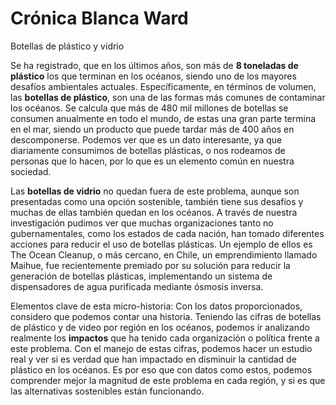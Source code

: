 # Crónica Blanca Ward
Botellas de plástico y vidrio

Se ha registrado, que en los últimos años, son más de **8 toneladas de plástico** los que terminan en los océanos, siendo uno de los mayores desafíos ambientales actuales. 
Específicamente, en términos de volumen, las **botellas de plástico**, son una de las formas más comunes de contaminar los océanos. Se calcula que más de 480 mil millones de botellas se consumen anualmente en todo el mundo, de estas una gran parte termina en el mar, siendo un producto que puede tardar más de 400 años en descomponerse. 
Podemos ver que es un dato interesante, ya que diariamente consumimos de botellas plásticas, o nos rodeamos de personas que lo hacen, por lo que es un elemento común en nuestra sociedad. 

Las **botellas de vidrio** no quedan fuera de este problema, aunque son presentadas como una opción sostenible, también tiene sus desafíos y muchas de ellas también quedan en los océanos. 
A través de nuestra investigación pudimos ver que muchas organizaciones tanto no gubernamentales, como los estados de cada nación, han tomado diferentes acciones para reducir el uso de botellas plásticas. 
Un ejemplo de ellos es The Ocean Cleanup, o más cercano, en Chile, un emprendimiento llamado Maihue, fue recientemente premiado por su solución para reducir la generación de botellas plásticas, implementando un sistema de dispensadores de agua purificada mediante ósmosis inversa. 

Elementos clave de esta micro-historia: Con los datos proporcionados, considero que podemos contar una historia. Teniendo las cifras de botellas de plástico y de video por región en los océanos, podemos ir analizando realmente los **impactos** que ha tenido cada organización o política frente a este problema. Con el manejo de estas cifras, podemos hacer un estudio real y ver si es verdad que han impactado en disminuir la cantidad de plástico en los océanos.  Es por eso que con datos como estos, podemos comprender mejor la magnitud de este problema en cada región, y si es que las alternativas sostenibles están funcionando. 
